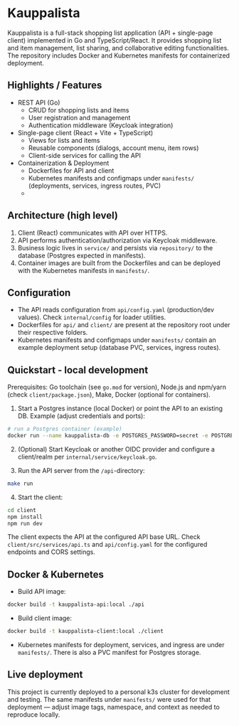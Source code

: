 
# Kauppalista

Kauppalista is a full-stack shopping list application (API + single-page client) implemented in Go and TypeScript/React. It provides shopping list and item management, list sharing, and collaborative editing functionalities. The repository includes Docker and Kubernetes manifests for containerized deployment.

## Highlights / Features

- REST API (Go)
	- CRUD for shopping lists and items
	- User registration and management
	- Authentication middleware (Keycloak integration)
- Single-page client (React + Vite + TypeScript)
	- Views for lists and items
	- Reusable components (dialogs, account menu, item rows)
	- Client-side services for calling the API
- Containerization & Deployment
	- Dockerfiles for API and client
	- Kubernetes manifests and configmaps under `manifests/` (deployments, services, ingress routes, PVC)
    - 

## Architecture (high level)

1. Client (React) communicates with API over HTTPS.
2. API performs authentication/authorization via Keycloak middleware.
3. Business logic lives in `service/` and persists via `repository/` to the database (Postgres expected in manifests).
4. Container images are built from the Dockerfiles and can be deployed with the Kubernetes manifests in `manifests/`.

## Configuration

- The API reads configuration from `api/config.yaml` (production/dev values). Check `internal/config` for loader utilities.
- Dockerfiles for `api/` and `client/` are present at the repository root under their respective folders.
- Kubernetes manifests and configmaps under `manifests/` contain an example deployment setup (database PVC, services, ingress routes).

## Quickstart - local development

Prerequisites: Go toolchain (see `go.mod` for version), Node.js and npm/yarn (check `client/package.json`), Make, Docker (optional for containers).

1. Start a Postgres instance (local Docker) or point the API to an existing DB. Example (adjust credentials and ports):

```bash
# run a Postgres container (example)
docker run --name kauppalista-db -e POSTGRES_PASSWORD=secret -e POSTGRES_USER=kauppa -e POSTGRES_DB=kauppalista -p 5432:5432 -d postgres:15
```

2. (Optional) Start Keycloak or another OIDC provider and configure a client/realm per `internal/service/keycloak.go`.

3. Run the API server from the `/api`-directory:

```bash
make run
```

4. Start the client:

```bash
cd client
npm install
npm run dev
```

The client expects the API at the configured API base URL. Check `client/src/services/api.ts` and `api/config.yaml` for the configured endpoints and CORS settings.

## Docker & Kubernetes

- Build API image:

```bash
docker build -t kauppalista-api:local ./api
```

- Build client image:

```bash
docker build -t kauppalista-client:local ./client
```

- Kubernetes manifests for deployment, services, and ingress are under `manifests/`. There is also a PVC manifest for Postgres storage.

## Live deployment

This project is currently deployed to a personal k3s cluster for development and testing. The same manifests under `manifests/` were used for that deployment — adjust image tags, namespace, and context as needed to reproduce locally.
